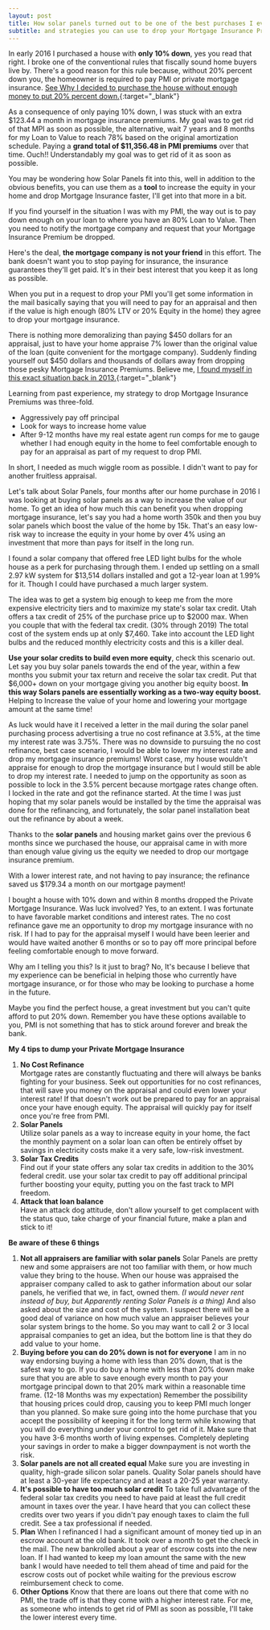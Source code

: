 ```yaml
---
layout: post
title: How solar panels turned out to be one of the best purchases I ever made
subtitle: and strategies you can use to drop your Mortgage Insurance Premiums
---
```



In early 2016 I purchased a house with **only 10% down**, yes you read that right. I broke one of the conventional rules that fiscally sound home buyers live by.  There's a good reason for this rule because, without 20% percent down you, the homeowner is required to pay PMI or private mortgage insurance.  [See Why I decided to purchase the house without enough money to put 20% percent down.](/2017-03-20-second-home/ "A great investment"){:target="_blank"}  
  
As a consequence of only paying 10% down, I was stuck with an extra $123.44 a month in mortgage insurance premiums.  My goal was to get rid of that MPI as soon as possible, the alternative, wait 7 years and 8 months for my Loan to Value to reach 78% based on the original amortization schedule.  Paying a **grand total of $11,356.48 in PMI premiums** over that time.  Ouch!!  Understandably my goal was to get rid of it as soon as possible.
  
You may be wondering how Solar Panels fit into this, well in addition to the obvious benefits, you can use them as a **tool** to increase the equity in your home and drop Mortgage Insurance faster, I'll get into that more in a bit.

If you find yourself in the situation I was with my PMI, the way out is to pay down enough on your loan to where you have an 80% Loan to Value.  Then you need to notify the mortgage company and request that your Mortgage Insurance Premium be dropped.

Here's the deal, **the mortgage company is not your friend** in this effort.  The bank doesn't want you to stop paying for insurance, the insurance guarantees they'll get paid.  It's in their best interest that you keep it as long as possible.

When you put in a request to drop your PMI you'll get some information in the mail basically saying that you will need to pay for an appraisal and then if the value is high enough (80% LTV or 20% Equity in the home) they agree to drop your mortgage insurance.

There is nothing more demoralizing than paying $450 dollars for an appraisal, just to have your home appraise 7% lower than the original value of the loan (quite convenient for the mortgage company). Suddenly finding yourself out $450 dollars and thousands of dollars away from dropping those pesky Mortgage Insurance Premiums.  Believe me, [I found myself in this exact situation back in 2013.](/2017-03-20-hard-lessons-learned-dropping-pmi/ "Lessons learned"){:target="_blank"}

Learning from past experience, my strategy to drop Mortgage Insurance Premiums was three-fold.

* Aggressively pay off principal 
* Look for ways to increase home value
* After 9-12 months have my real estate agent run comps for me to gauge whether I had enough equity in the home to feel comfortable enough to pay for an appraisal as part of my request to drop PMI.

In short, I needed as much wiggle room as possible.  I didn't want to pay for another fruitless appraisal.

Let's talk about Solar Panels, four months after our home purchase in 2016 I was looking at buying solar panels as a way to increase the value of our home.  To get an idea of how much this can benefit you when dropping mortgage insurance, let's say you had a home worth 350k and then you buy solar panels which boost the value of the home by 15k.  That's an easy low-risk way to increase the equity in your home by over 4% using an investment that more than pays for itself in the long run.

I found a solar company that offered free LED light bulbs for the whole house as a perk for purchasing through them.  I ended up settling on a small 2.97 kW system for $13,514 dollars installed and got a 12-year loan at 1.99% for it.  Though I could have purchased a much larger system.

The idea was to get a system big enough to keep me from the more expensive electricity tiers and to maximize my state's solar tax credit. Utah offers a tax credit of 25% of the purchase price up to $2000 max.  When you couple that with the federal tax credit. (30% through 2019) The total cost of the system ends up at only $7,460.  Take into account the LED light bulbs and the reduced monthly electricity costs and this is a killer deal. 

**Use your solar credits to build even more equity**, check this scenario out.  Let say you buy solar panels towards the end of the year, within a few months you submit your tax return and receive the solar tax credit.  Put that $6,000+ down on your mortgage giving you another big equity boost. **In this way Solars panels are  essentially working as a two-way equity boost.**  Helping to Increase the value of your home and lowering your mortgage amount at the same time!

As luck would have it I received a letter in the mail during the solar panel purchasing process advertising a true no cost refinance at 3.5%, at the time my interest rate was 3.75%.  There was no downside to pursuing the no cost refinance, best case scenario, I would be able to lower my interest rate and drop my mortgage insurance premiums!  Worst case, my house wouldn't appraise for enough to drop the mortgage insurance but I would still be able to drop my interest rate.  I needed to jump on the opportunity as soon as possible to lock in the 3.5% percent because mortgage rates change often.  I locked in the rate and got the refinance started.  At the time I was just hoping that my solar panels would be installed by the time the appraisal was done for the refinancing, and fortunately, the solar panel installation beat out the refinance by about a week.  

Thanks to the **solar panels** and housing market gains over the previous 6 months since we purchased the house, our appraisal came in with more than enough value giving us the equity we needed to drop our mortgage insurance premium.

With a lower interest rate, and not having to pay insurance; the refinance saved us $179.34 a month on our mortgage payment!

I bought a house with 10% down and within 8 months dropped the Private Mortgage Insurance. Was luck involved?  Yes, to an extent. I was fortunate to have favorable market conditions and interest rates.  The no cost refinance gave me an opportunity to drop my mortgage insurance with no risk.  If I had to pay for the appraisal myself I would have been leerier and would have waited another 6 months or so to pay off more principal before feeling comfortable enough to move forward.

Why am I telling you this?  Is it just to brag?  No, It's because I believe that my experience can be beneficial in helping those who currently have mortgage insurance, or for those who may be looking to purchase a home in the future.

Maybe you find the perfect house, a great investment but you can't quite afford to put 20% down.  Remember you have these options available to you, PMI is not something that has to stick around forever and break the bank.

**My 4 tips to dump your Private Mortgage Insurance**  

1. **No Cost Refinance**  
Mortgage rates are constantly fluctuating and there will always be banks fighting for your business.  Seek out opportunities for no cost refinances, that will save you money on the appraisal and could even lower your interest rate!  If that doesn't work out be prepared to pay for an appraisal once your have enough equity.  The appraisal will quickly pay for itself once you're free from PMI.  
2.  **Solar Panels**  
Utilize solar panels as a way to increase equity in your home, the fact the monthly payment on a solar loan can often be entirely offset by savings in electricity costs make it a very safe, low-risk investment.
3.  **Solar Tax Credits**  
Find out if your state offers any solar tax credits in addition to the 30% federal credit.  use your solar tax credit to pay off additional principal further boosting your equity, putting you on the fast track to MPI freedom.
4.  **Attack that loan balance**  
Have an attack dog attitude, don't allow yourself to get complacent with the status quo, take charge of your financial future, make a plan and stick to it!

**Be aware of these 6 things**

1.  **Not all appraisers are familiar with solar panels**
Solar Panels are pretty new and some appraisers are not too familiar with them, or how much value they bring to the house.  When our house was appraised the appraiser company called to ask to gather information about our solar panels, he verified that we, in fact, owned them.  *(I would never rent instead of buy, but Apparently renting Solar Panels is a thing)*  And also asked about the size and cost of the system.  I suspect there will be a good deal of variance on how much value an appraiser believes your solar system brings to the home. So you may want to call 2 or 3 local appraisal companies to get an idea, but the bottom line is that they do add value to your home.  
2.  **Buying before you can do 20% down is not for everyone**
I am in no way endorsing buying a home with less than 20% down, that is the safest way to go.  If you do buy a home with less than 20% down make sure that you are able to save enough every month to pay your mortgage principal down to that 20% mark within a reasonable time frame.  (12-18 Months was my expectation) Remember the possibility that housing prices could drop, causing you to keep PMI much longer than you planned.  So make sure going into the home purchase that you accept the possibility of keeping it for the long term while knowing that you will do everything under your control to get rid of it.  Make sure that you have 3-6 months worth of living expenses.  Completely depleting your savings in order to make a bigger downpayment is not worth the risk.
3.  **Solar panels are not all created equal**
Make sure you are investing in quality, high-grade silicon solar panels. Quality Solar panels should have at least a 30-year life expectancy and at least a 20-25 year warranty.
4.  **It's possible to have too much solar credit**
To take full advantage of the federal solar tax credits you need to have paid at least the full credit amount in taxes over the year.  I have heard that you can collect these credits over two years if you didn't pay enough taxes to claim the full credit.  See a tax professional if needed.
5.  **Plan**
When I refinanced I had a significant amount of money tied up in an escrow account at the old bank.  It took over a month to get the check in the mail.  The new bankrolled about a year of escrow costs into the new loan.  If I had wanted to keep my loan amount the same with the new bank I would have needed to tell them ahead of time and paid for the escrow costs out of pocket while waiting for the previous escrow reimbursement check to come.
6.  **Other Options**
Know that there are loans out there that come with no PMI, the trade off is that they come with a higher interest rate.  For me, as someone who intends to get rid of PMI as soon as possible, I'll take the lower interest every time.  